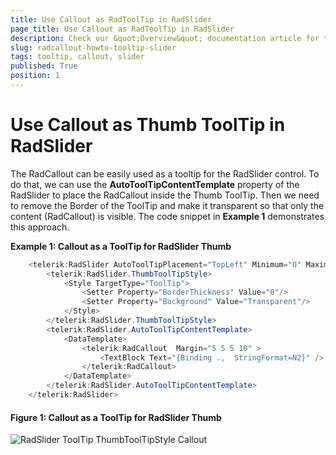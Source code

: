 ```yaml
---
title: Use Callout as RadToolTip in RadSlider
page_title: Use Callout as RadToolTip in RadSlider
description: Check our &quot;Overview&quot; documentation article for the RadCallout {{ site.framework_name }} control.
slug: radcallout-howto-tooltip-slider
tags: tooltip, callout, slider
published: True
position: 1
---
```


# Use Callout as Thumb ToolTip in RadSlider

The RadCallout can be easily used as a tooltip for the RadSlider control. To do that, we can use the __AutoToolTipContentTemplate__ property of the RadSlider to place the RadCallout inside the Thumb ToolTip. Then we need to remove the Border of the ToolTip and make it transparent so that only the content (RadCallout) is visible. The code snippet in __Example 1__ demonstrates this approach.  

__Example 1: Callout as a ToolTip for RadSlider Thumb__
```C#
	<telerik:RadSlider AutoToolTipPlacement="TopLeft" Minimum="0" Maximum="100" LargeChange="5" SmallChange="1" VerticalAlignment="Center" HorizontalAlignment="Center" Width="500" >
		<telerik:RadSlider.ThumbToolTipStyle>
			<Style TargetType="ToolTip">
				<Setter Property="BorderThickness" Value="0"/>
				<Setter Property="Background" Value="Transparent"/>
			</Style>
		</telerik:RadSlider.ThumbToolTipStyle>
		<telerik:RadSlider.AutoToolTipContentTemplate>
			<DataTemplate>
				<telerik:RadCallout  Margin="5 5 5 10" >
					<TextBlock Text="{Binding .,  StringFormat=N2}" />
				</telerik:RadCallout>
			</DataTemplate>
		</telerik:RadSlider.AutoToolTipContentTemplate>
	</telerik:RadSlider>	
```	
	
#### __Figure 1:  Callout as a ToolTip for RadSlider Thumb__
![RadSlider ToolTip ThumbToolTipStyle Callout](images/RadSlider_ToolTip_ThumbToolTipStyle.png)


